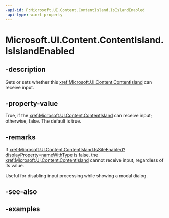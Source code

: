 ```yaml
---
-api-id: P:Microsoft.UI.Content.ContentIsland.IsIslandEnabled
-api-type: winrt property
---
```


# Microsoft.UI.Content.ContentIsland.IsIslandEnabled

<!--
public bool IsIslandEnabled { get; set; }
-->

## -description

Gets or sets whether this <xref:Microsoft.UI.Content.ContentIsland> can receive input.

## -property-value

True, if the <xref:Microsoft.UI.Content.ContentIsland> can receive input; otherwise, false. The default is true.

## -remarks

If <xref:Microsoft.UI.Content.ContentIsland.IsSiteEnabled?displayProperty=nameWithType> is false, the <xref:Microsoft.UI.Content.ContentIsland> cannot receive input, regardless of its value.

Useful for disabling input processing while showing a modal dialog.

## -see-also

## -examples
